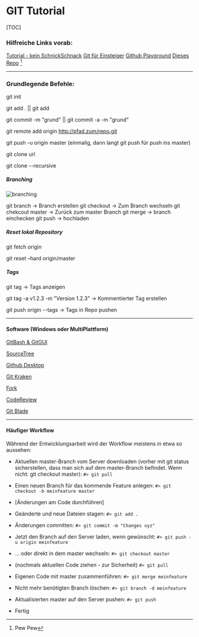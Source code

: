 # GIT Tutorial
[TOC]
### Hilfreiche Links vorab:

[Tutorial - kein SchnickSchnack](https://rogerdudler.github.io/git-guide/index.de.html)
[Git für Einsteiger](https://www.thewebhatesme.com/entwicklung/git-fuer-einsteiger/)
[Github Playground](https://try.github.io/)
[Dieses Repo](http://git.enigma42.de/m0e/GIT-Tut) [^test]

---
### Grundlegende Befehle:

git init


git add . || git add <filename>


git commit -m "grund" || git commit -a -m "grund"


git remote add origin http://pfad.zum/repo.git


git push -u origin master (einmalig, dann langt git push für push ins master)


git clone url


git clone --recursive


##### Branching

![branching](https://rogerdudler.github.io/git-guide/img/branches.png)



git branch <branchname>		->		Branch erstellen
git checkout <branchname>	->		Zum Branch wechseln
git chekcout master			->		Zurück zum master Branch
git merge <branchname>		->		branch einchecken
git push					->		hochladen


##### Reset lokal Repository

git fetch origin

git reset –hard origin/master



##### Tags

git tag									->		Tags anzeigen

git tag -a v1.2.3 -m "Version 1.2.3"	->		Kommentierter Tag erstellen

git push origin --tags  				->		Tags in Repo pushen


---

#### Software (Windows oder MultiPlattform) ###

[GitBash & GitGUI](https://git-scm.com/download/win)

[SourceTree](https://www.sourcetreeapp.com/)

[Github Desktop](https://desktop.github.com/)

[Git Kraken](https://www.gitkraken.com/)

[Fork](https://git-fork.com/)

[CodeReview](https://github.com/FabriceSalvaire/CodeReview/)

[Git Blade](https://gitblade.com/)


---

#### Häufiger Workflow

Während der Entwicklungsarbeit wird der Workflow meistens in etwa so aussehen:

- Aktuellen master-Branch vom Server downloaden (vorher mit git status sicherstellen, dass man sich auf dem master-Branch befindet. Wenn nicht: git checkout master):
    `#> git pull`
- Einen neuen Branch für das kommende Feature anlegen:
    `#> git checkout -b meinfeature master`
- [Änderungen am Code durchführen]
- Geänderte und neue Dateien stagen:
    `#> git add .`
- Änderungen committen:
    `#> git commit -m "Changes xyz"`
- Jetzt den Branch auf den Server laden, wenn gewünscht:
    `#> git push -u origin meinfeature`
- … oder direkt in dem master wechseln:
    `#> git checkout master`
- (nochmals aktuellen Code ziehen - zur Sicherheit)
    `#> git pull`
- Eigenen Code mit master zusammenführen:
    `#> git merge meinfeature`
- Nicht mehr benötigten Branch löschen:
    `#> git branch -d meinfeature`
- Aktualisierten master auf den Server pushen:
    `#> git push`

- Fertig
[^test]: Pew Pew